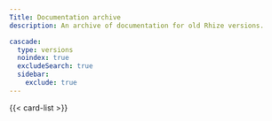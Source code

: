 ```yaml
---
Title: Documentation archive
description: An archive of documentation for old Rhize versions.

cascade:
  type: versions
  noindex: true
  excludeSearch: true
  sidebar:
    exclude: true
---
```


{{< card-list >}}
